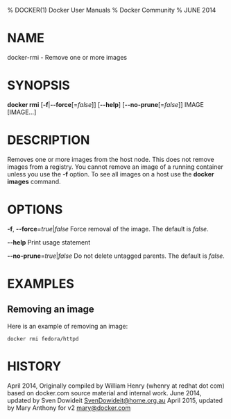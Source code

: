 % DOCKER(1) Docker User Manuals
% Docker Community
% JUNE 2014
# NAME
docker-rmi - Remove one or more images

# SYNOPSIS
**docker rmi**
[**-f**|**--force**[=*false*]]
[**--help**]
[**--no-prune**[=*false*]]
IMAGE [IMAGE...]

# DESCRIPTION

Removes one or more images from the host node. This does not remove images from
a registry. You cannot remove an image of a running container unless you use the
**-f** option. To see all images on a host use the **docker images** command.

# OPTIONS
**-f**, **--force**=*true*|*false*
   Force removal of the image. The default is *false*.

**--help**
  Print usage statement

**--no-prune**=*true*|*false*
   Do not delete untagged parents. The default is *false*.

# EXAMPLES

## Removing an image

Here is an example of removing an image:

    docker rmi fedora/httpd

# HISTORY
April 2014, Originally compiled by William Henry (whenry at redhat dot com)
based on docker.com source material and internal work.
June 2014, updated by Sven Dowideit <SvenDowideit@home.org.au>
April 2015, updated by Mary Anthony for v2 <mary@docker.com>
